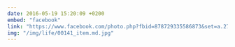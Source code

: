 ```yaml
---
date: 2016-05-19 15:20:09 +0200
embed: "facebook"
link: "https://www.facebook.com/photo.php?fbid=878729335586873&set=a.272256412900838.68734.100003494449349&type=3"
img: "/img/life/00141_item.md.jpg"
---
```

